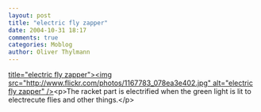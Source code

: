 ```yaml
---
layout: post
title: "electric fly zapper"
date: 2004-10-31 18:17
comments: true
categories: Moblog
author: Oliver Thylmann
---
```



[ title=&quot;electric fly zapper&quot;&gt;&lt;img src=&quot;http://www.flickr.com/photos/1167783_078ea3e402.jpg&quot; alt=&quot;electric fly zapper&quot; /&gt;](http://www.flickr.com/photos/oliver/1167783/)&lt;p&gt;The racket part is electrified when the green light is lit to electrecute flies and other things.&lt;/p&gt;

